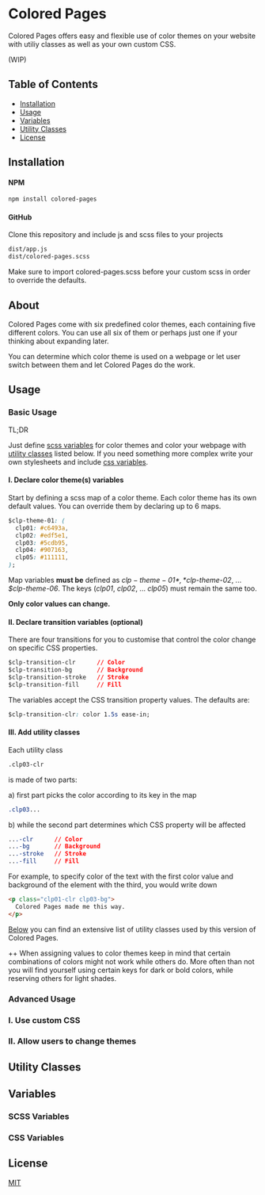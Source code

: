 # Colored Pages

Colored Pages offers easy and flexible use of color themes on your website with utiliy classes as well as your own custom CSS.

(WIP)


## Table of Contents
* [Installation](#installation)  
* [Usage](#usage)  
* [Variables](#variables)  
* [Utility Classes](#utility-classes)
* [License](#license)  


## Installation

#### NPM
```bash
npm install colored-pages
```

#### GitHub
Clone this repository and include js and scss files to your projects
```bash
dist/app.js
dist/colored-pages.scss
```
Make sure to import colored-pages.scss before your custom scss in order to override the defaults.

## About
Colored Pages come with six predefined color themes, each containing five different colors. You can use all six of them or perhaps just one if your thinking about expanding later.

You can determine which color theme is used on a webpage or let user switch between them and let Colored Pages do the work.

## Usage

### Basic Usage

TL;DR

Just define [scss variables](#scss-varaibles) for color themes and color your webpage with [utility classes](#utility-classes) listed below. If you need something more complex write your own stylesheets and include [css variables](#css-variables).

#### I. Declare color theme(s) variables

Start by defining a scss map of a color theme. Each color theme has its own default values. You can override them by declaring up to 6 maps.

```css
$clp-theme-01: (
  clp01: #c6493a,
  clp02: #edf5e1,
  clp03: #5cdb95,
  clp04: #907163,
  clp05: #111111,
);
```

Map variables **must be** defined as
*$clp-theme-01*, *$clp-theme-02*, ... *$clp-theme-06*. 
The keys (*clp01*, *clp02*, ... *clp05*) must remain the same too. 

**Only color values can change.**

#### II. Declare transition variables (optional)

There are four transitions for you to customise that control the color change on specific CSS properties.

```css
$clp-transition-clr      // Color
$clp-transition-bg       // Background
$clp-transition-stroke   // Stroke
$clp-transition-fill     // Fill
```

The variables accept the CSS transition property values. The defaults are:

```css
$clp-transition-clr: color 1.5s ease-in;
```

#### III. Add utility classes

Each utility class 

```html
.clp03-clr
```

is made of two parts:

a) first part picks the color according to its key in the map
```css
.clp03...
```
b) while the second part determines which CSS property will be affected
```css
...-clr      // Color
...-bg       // Background
...-stroke   // Stroke
...-fill     // Fill
```

For example, to specify color of the text with the first color value and background of the element with the third, you would write down
```html
<p class="clp01-clr clp03-bg"> 
  Colored Pages made me this way. 
</p>
```

[Below](#utility-classes) you can find an extensive list of utility classes used by this version of Colored Pages.

++ When assigning values to color themes keep in mind that certain combinations of colors might not  work while others do. More often than not you will find yourself using certain keys for dark or bold colors, while reserving others for light shades.

### Advanced Usage

### I. Use custom CSS

### II. Allow users to change themes

## Utility Classes

## Variables

### SCSS Variables

### CSS Variables


## License
[MIT](https://choosealicense.com/licenses/mit/)